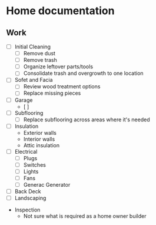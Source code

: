 # Home documentation

## Work

- [ ] Initial Cleaning
  - [ ] Remove dust
  - [ ] Remove trash
  - [ ] Organize leftover parts/tools
  - [ ] Consolidate trash and overgrowth to one location
- [ ] Sofet and Facia
  - [ ] Review wood treatment options
  - [ ] Replace missing pieces
- [ ] Garage
  - [ ]  
- [ ] Subflooring
  - [ ] Replace subflooring across areas where it's needed
- [ ] Insulation
  - Exterior walls
  - Interior walls
  - Attic insulation
- [ ] Electrical
  - [ ] Plugs
  - [ ] Switches
  - [ ] Lights
  - [ ] Fans
  - [ ] Generac Generator
- [ ] Back Deck
- [ ] Landscaping

- Inspection
  - Not sure what is required as a home owner builder